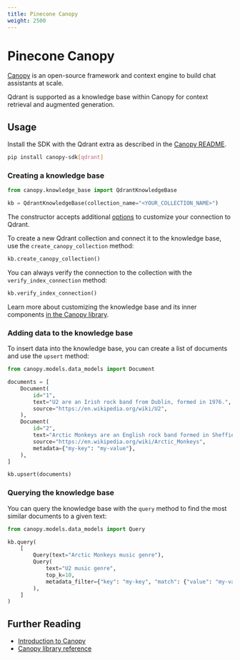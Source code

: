 ```yaml
---
title: Pinecone Canopy
weight: 2500
---
```


# Pinecone Canopy

[Canopy](https://github.com/pinecone-io/canopy) is an open-source framework and context engine to build chat assistants at scale.

Qdrant is supported as a knowledge base within Canopy for context retrieval and augmented generation.

## Usage

Install the SDK with the Qdrant extra as described in the [Canopy README](https://github.com/pinecone-io/canopy?tab=readme-ov-file#extras).

```bash
pip install canopy-sdk[qdrant]
```

### Creating a knowledge base

```python
from canopy.knowledge_base import QdrantKnowledgeBase

kb = QdrantKnowledgeBase(collection_name="<YOUR_COLLECTION_NAME>")
```

<aside role="status">The constructor accepts additional <a href="https://github.com/qdrant/qdrant-client/blob/eda201a1dbf1bbc67415f8437a5619f6f83e8ac6/qdrant_client/qdrant_client.py#L36-L61">options</a> to customize your connection to Qdrant.</aside>

To create a new Qdrant collection and connect it to the knowledge base, use the `create_canopy_collection` method:

```python
kb.create_canopy_collection()
```

You can always verify the connection to the collection with the `verify_index_connection` method:

```python
kb.verify_index_connection()
```

Learn more about customizing the knowledge base and its inner components [in the Canopy library](https://github.com/pinecone-io/canopy/blob/main/docs/library.md#understanding-knowledgebase-workings).

### Adding data to the knowledge base

To insert data into the knowledge base, you can create a list of documents and use the `upsert` method:

```python
from canopy.models.data_models import Document

documents = [
    Document(
        id="1",
        text="U2 are an Irish rock band from Dublin, formed in 1976.",
        source="https://en.wikipedia.org/wiki/U2",
    ),
    Document(
        id="2",
        text="Arctic Monkeys are an English rock band formed in Sheffield in 2002.",
        source="https://en.wikipedia.org/wiki/Arctic_Monkeys",
        metadata={"my-key": "my-value"},
    ),
]

kb.upsert(documents)
```

### Querying the knowledge base

You can query the knowledge base with the `query` method to find the most similar documents to a given text:

```python
from canopy.models.data_models import Query

kb.query(
    [
        Query(text="Arctic Monkeys music genre"),
        Query(
            text="U2 music genre",
            top_k=10,
            metadata_filter={"key": "my-key", "match": {"value": "my-value"}},
        ),
    ]
)
```

## Further Reading

- [Introduction to Canopy](https://www.pinecone.io/blog/canopy-rag-framework/)
- [Canopy library reference](https://github.com/pinecone-io/canopy/blob/main/docs/library.md)
